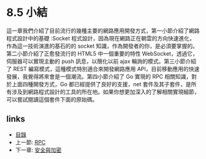 # 8.5 小結
這一章我們介紹了目前流行的幾種主要的網路應用開發方式，第一小節介紹了網路程式設計中的基礎 :Socket 程式設計，因為現在網路正在朝雲的方向快速進化，作為這一技術演進的基石的的 socket 知識，作為開發者的你，是必須要掌握的。第二小節介紹了正愈發流行的 HTML5 中一個重要的特性 WebSocket，透過它，伺服器可以實現主動的 push 訊息，以簡化以前 ajax 輪詢的模式。第三小節介紹了 REST 編寫模式，這種模式特別適合來開發網路應用 API，目前移動應用的快速發展，我覺得將來會是一個潮流。第四小節介紹了 Go 實現的 RPC 相關知識，對於上面四種開發方式，Go 都已經提供了良好的支援，net 套件及其子套件，是所有涉及到網路程式設計的工具的所在地。如果你想更加深入的了解相關實現細節，可以嘗試閱讀這個套件下面的原始碼。
## links
   * [目錄](<preface.md>)
   * 上一節: [RPC](<08.4.md>)
   * 下一章: [安全與加密](<09.0.md>)
